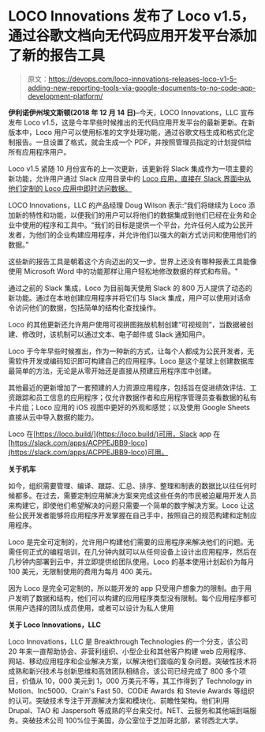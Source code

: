 # LOCO Innovations 发布了 Loco v1.5，通过谷歌文档向无代码应用开发平台添加了新的报告工具

> 原文：<https://devops.com/loco-innovations-releases-loco-v1-5-adding-new-reporting-tools-via-google-documents-to-no-code-app-development-platform/>

**伊利诺伊州埃文斯顿(2018 年 12 月 14 日)**–今天，LOCO Innovations，LLC 宣布发布 Loco v1.5，这是今年早些时候推出的无代码应用开发平台的最新更新。在新版本中，Loco 用户可以使用标准的文字处理功能，通过谷歌文档生成和格式化定制报告。一旦设置了格式，就会生成一个 PDF，并按照管理员指定的计划提供给所有应用程序用户。

Loco v1.5 紧随 10 月份宣布的上一次更新，该更新将 Slack 集成作为一项主要的新功能，允许用户通过 Slack 应用目录中的 [Loco 应用，直接在 Slack 界面中从他们定制的 Loco 应用中即时访问数据。](https://slack.com/apps/ACPPEJBB9-loco)

LOCO Innovations，LLC 的产品经理 Doug Wilson 表示:“我们将继续为 Loco 添加新的特性和功能，以便我们的用户可以将他们的数据集成到他们已经在业务和企业中使用的程序和工具中。“我们的目标是提供一个平台，允许任何人成为公民开发者，为他们的企业构建应用程序，并允许他们以强大的新方式访问和使用他们的数据。”

这些新的报告工具是朝着这个方向迈出的又一步。世界上还没有哪种报表工具能像使用 Microsoft Word 中的功能那样让用户轻松地修改数据的样式和布局。"

通过之前的 Slack 集成，Loco 为目前每天使用 Slack 的 800 万人提供了动态的新功能。通过在本地创建应用程序并将它们与 Slack 集成，用户可以使用对话命令访问他们的数据，包括简单的结构化查找操作。

Loco 的其他更新还允许用户使用可视拼图拖放机制创建“可视规则”，当数据被创建、修改时，该机制可以通过文本、电子邮件或 Slack 通知用户。

Loco 于今年早些时候推出，作为一种新的方式，让每个人都成为公民开发者，无需软件开发或编码知识即可构建自己的应用程序。Loco 是这个星球上创建数据库最简单的方法，无论是从零开始还是直接从预建应用程序库中创建。

其他最近的更新增加了一套预建的人力资源应用程序，包括旨在促进绩效评估、工资跟踪和员工信息的应用程序；仅允许数据作者和应用程序管理员查看数据的私有卡片组；Loco 应用的 iOS 视图中更好的外观和感觉；以及使用 Google Sheets 直接从云中导入数据的能力。

Loco 在[https://loco.build/](https://loco.build/)可用，Slack app 在[https://slack.com/apps/ACPPEJBB9-loco](https://slack.com/apps/ACPPEJBB9-loco)可用。

**关于机车**

如今，组织需要管理、编译、跟踪、汇总、排序、整理和制表的数据比以往任何时候都多。在过去，需要定制应用解决方案来完成这些任务的市民被迫雇用开发人员来构建它，即使他们希望解决的问题只需要一个简单的数字解决方案。Loco 让这些公民开发者能够将应用程序开发掌握在自己手中，按照自己的规范构建和定制应用程序。

Loco 是完全可定制的，允许用户构建他们需要的应用程序来解决他们的问题。无需任何正式的编程培训，在几分钟内就可以从任何设备上设计出应用程序，然后在几秒钟内部署到云中，并立即提供给团队使用。Loco 的基本使用计划起价为每月 100 美元，无限制使用的费用为每月 400 美元。

因为 Loco 是完全可定制的，所以能开发的 app 只受用户想象力的限制。由于用户发明了数据和结构，他们可以构建的应用程序类型没有限制。每个应用程序都可供用户选择的团队成员使用，或者可以设计为私人使用

**关于 Loco Innovations，LLC**

Loco Innovations，LLC 是 Breakthrough Technologies 的一个分支，该公司 20 年来一直帮助协会、非营利组织、小型企业和其他客户构建 web 应用程序、网站、移动应用程序和企业解决方案，以解决他们面临的复杂问题。突破性技术将成熟和新兴技术与创新思维和高效团队相结合。该公司已经完成了 800 多个项目，价值从 10，000 美元到 1，000 万美元不等，其工作得到了 Technology in Motion、Inc5000、Crain's Fast 50、CODiE Awards 和 Stevie Awards 等组织的认可。突破技术专注于开源解决方案和模块化、前瞻性架构。他们利用 Drupal、TAO 和 Jaspersoft 等成熟的平台来交付。NET、云服务和其他端到端服务。突破技术公司 100%位于美国，办公室位于芝加哥北部，紧邻西北大学。